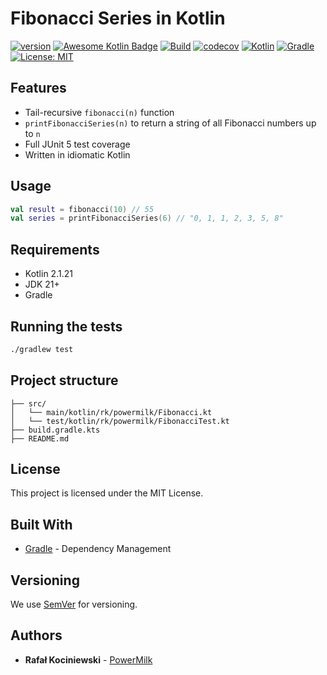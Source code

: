 # Fibonacci Series in Kotlin

[![version](https://img.shields.io/badge/version-1.1.7-yellow.svg)](https://semver.org)
[![Awesome Kotlin Badge](https://kotlin.link/awesome-kotlin.svg)](https://github.com/KotlinBy/awesome-kotlin)
[![Build](https://github.com/rkociniewski/fibonacci/actions/workflows/main.yml/badge.svg)](https://github.com/rkociniewski/fibonacci/actions/workflows/main.yml)
[![codecov](https://codecov.io/gh/rkociniewski/fibonacci/branch/main/graph/badge.svg)](https://codecov.io/gh/rkociniewski/fibonacci)
[![Kotlin](https://img.shields.io/badge/Kotlin-2.2.20-blueviolet?logo=kotlin)](https://kotlinlang.org/)
[![Gradle](https://img.shields.io/badge/Gradle-9.10-blue?logo=gradle)](https://gradle.org/)
[![License: MIT](https://img.shields.io/badge/License-MIT-greem.svg)](https://opensource.org/licenses/MIT)

## Features

- Tail-recursive `fibonacci(n)` function
- `printFibonacciSeries(n)` to return a string of all Fibonacci numbers up to `n`
- Full JUnit 5 test coverage
- Written in idiomatic Kotlin

## Usage

```kotlin
val result = fibonacci(10) // 55
val series = printFibonacciSeries(6) // "0, 1, 1, 2, 3, 5, 8"
````

## Requirements

* Kotlin 2.1.21
* JDK 21+
* Gradle

## Running the tests

```bash
./gradlew test
```

## Project structure

```
├── src/
│   └── main/kotlin/rk/powermilk/Fibonacci.kt
│   └── test/kotlin/rk/powermilk/FibonacciTest.kt
├── build.gradle.kts
├── README.md
```

## License

This project is licensed under the MIT License.

## Built With

* [Gradle](https://gradle.org/) - Dependency Management

## Versioning

We use [SemVer](http://semver.org/) for versioning.

## Authors

* **Rafał Kociniewski** - [PowerMilk](https://github.com/rkociniewski)
